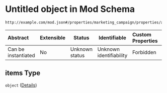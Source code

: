 # Untitled object in Mod Schema

```txt
http://example.com/mod.json#/properties/marketing_campaign/properties/add/items
```




| Abstract            | Extensible | Status         | Identifiable            | Custom Properties | Additional Properties | Access Restrictions | Defined In                                                                 |
| :------------------ | ---------- | -------------- | ----------------------- | :---------------- | --------------------- | ------------------- | -------------------------------------------------------------------------- |
| Can be instantiated | No         | Unknown status | Unknown identifiability | Forbidden         | Allowed               | none                | [generic.schema.json\*](../out/generic.schema.json "open original schema") |

## items Type

`object` ([Details](generic-properties-marketing_campaign-properties-add-items.md))
